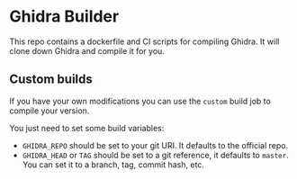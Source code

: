 Ghidra Builder
==============

This repo contains a dockerfile and CI scripts for compiling Ghidra. It will clone down Ghidra and compile it for you.

## Custom builds

If you have your own modifications you can use the `custom` build job to compile your version.

You just need to set some build variables:
- `GHIDRA_REPO` should be set to your git URI. It defaults to the official repo.
- `GHIDRA_HEAD` or `TAG` should be set to a git reference, it defaults to `master`. You can set it to a branch, tag, commit hash, etc.

